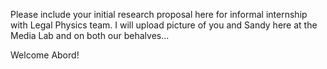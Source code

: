 Please include your initial research proposal here for informal internship with Legal Physics team.  I will upload picture of you and Sandy here at the Media Lab and on both our behalves...


Welcome Abord!

